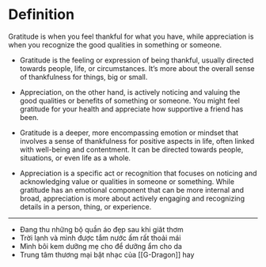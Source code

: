 # Definition

Gratitude is when you feel thankful for what you have, while appreciation is when you recognize the good qualities in something or someone.

- Gratitude is the feeling or expression of being thankful, usually directed towards people, life, or circumstances. It’s more about the overall sense of thankfulness for things, big or small. 
- Appreciation, on the other hand, is actively noticing and valuing the good qualities or benefits of something or someone. You might feel gratitude for your health and appreciate how supportive a friend has been.

- Gratitude is a deeper, more encompassing emotion or mindset that involves a sense of thankfulness for positive aspects in life, often linked with well-being and contentment. It can be directed towards people, situations, or even life as a whole. 
- Appreciation is a specific act or recognition that focuses on noticing and acknowledging value or qualities in someone or something. While gratitude has an emotional component that can be more internal and broad, appreciation is more about actively engaging and recognizing details in a person, thing, or experience.

---

- Đang thu những bộ quần áo đẹp sau khi giăt thơm
- Trời lạnh và mình được tắm nước ấm rất thoải mái
- Mình bôi kem dưỡng mẹ cho để dưỡng ẩm cho da
- Trung tâm thương mại bật nhạc của [[G-Dragon]] hay